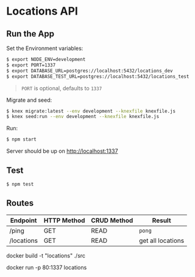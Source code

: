 # Locations API

## Run the App

Set the Environment variables:

```sh
$ export NODE_ENV=development
$ export PORT=1337
$ export DATABASE_URL=postgres://localhost:5432/locations_dev
$ export DATABASE_TEST_URL=postgres://localhost:5432/locations_test
```

> `PORT` is optional, defaults to `1337`

Migrate and seed:

```sh
$ knex migrate:latest --env development --knexfile knexfile.js
$ knex seed:run --env development --knexfile knexfile.js
```

Run:

```sh
$ npm start
```

Server should be up on [http://localhost:1337](http://localhost:1337)

## Test

```sh
$ npm test
```

## Routes

| Endpoint   | HTTP Method | CRUD Method | Result            |
|------------|-------------|-------------|-------------------|
| /ping      | GET         | READ        | `pong`            |
| /locations | GET         | READ        | get all locations |



docker build -t "locations" ./src

docker run -p 80:1337 locations
